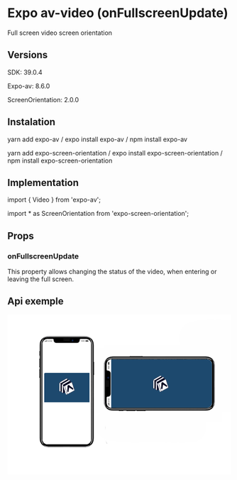 # Expo av-video (onFullscreenUpdate)
Full screen video screen orientation

## Versions
SDK: 39.0.4

Expo-av: 8.6.0

ScreenOrientation: 2.0.0


## Instalation
yarn add expo-av / expo install expo-av / npm install expo-av 


yarn add expo-screen-orientation / expo install expo-screen-orientation / npm install expo-screen-orientation


## Implementation
import { Video } from 'expo-av';

import * as ScreenOrientation from 'expo-screen-orientation';

 ## Props 
 ### onFullscreenUpdate

This property allows changing the status of the video, when entering or leaving the full screen.


## Api exemple

<p alingn='center'> 
   <img   max-height='600px' max-width='400px'  src="./src/assets/Api template.png"/>
</p>
